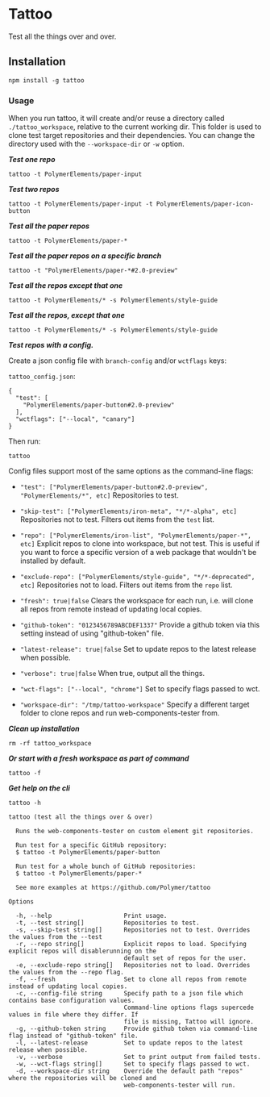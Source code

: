 # Tattoo
Test all the things over and over.

## Installation

```
npm install -g tattoo
```

### Usage

When you run tattoo, it will create and/or reuse a directory called
`./tattoo_workspace`, relative to the current working dir.  This folder is
used to clone test target repositories and their dependencies.  You can change
the directory used with the `--workspace-dir` or `-w` option.

***Test one repo***
```
tattoo -t PolymerElements/paper-input
```

***Test two repos***

```
tattoo -t PolymerElements/paper-input -t PolymerElements/paper-icon-button
```

***Test all the paper repos***

```
tattoo -t PolymerElements/paper-*
```

***Test all the paper repos on a specific branch***

```
tattoo -t "PolymerElements/paper-*#2.0-preview"
```

***Test all the repos except that one***

```
tattoo -t PolymerElements/* -s PolymerElements/style-guide
```

***Test all the repos, except that one***

```
tattoo -t PolymerElements/* -s PolymerElements/style-guide
```

***Test repos with a config.***

Create a json config file with `branch-config` and/or `wctflags` keys:

`tattoo_config.json`:
```
{
  "test": [
    "PolymerElements/paper-button#2.0-preview"
  ],
  "wctflags": ["--local", "canary"]
}
```

Then run:

```
tattoo
```

Config files support most of the same options as the command-line flags:

* `"test": ["PolymerElements/paper-button#2.0-preview", "PolymerElements/*", etc]`
  Repositories to test.
* `"skip-test": ["PolymerElements/iron-meta", "*/*-alpha", etc]`
  Repositories not to test.  Filters out items from the `test` list.
* `"repo": ["PolymerElements/iron-list", "PolymerElements/paper-*", etc]`
  Explicit repos to clone into workspace, but not test.  This is useful if you
  want to force a specific version of a web package that wouldn't be installed
  by default.

* `"exclude-repo": ["PolymerElements/style-guide", "*/*-deprecated", etc]`
  Repositories not to load.  Filters out items from the `repo` list.

* `"fresh": true|false`
  Clears the workspace for each run, i.e. will clone all repos from remote
  instead of updating local copies.

* `"github-token": "0123456789ABCDEF1337"`
  Provide a github token via this setting instead of using "github-token" file.

* `"latest-release": true|false`
  Set to update repos to the latest release when possible.

* `"verbose": true|false`
  When true, output all the things.

* `"wct-flags": ["--local", "chrome"]`
  Set to specify flags passed to wct.

* `"workspace-dir": "/tmp/tattoo-workspace"`
  Specify a different target folder to clone repos and run web-components-tester
  from.

***Clean up installation***
```
rm -rf tattoo_workspace
```

***Or start with a fresh workspace as part of command***
```
tattoo -f
```

***Get help on the cli***
```
tattoo -h

tattoo (test all the things over & over)

  Runs the web-components-tester on custom element git repositories.

  Run test for a specific GitHub repository:
  $ tattoo -t PolymerElements/paper-button

  Run test for a whole bunch of GitHub repositories:
  $ tattoo -t PolymerElements/paper-*

  See more examples at https://github.com/Polymer/tattoo

Options

  -h, --help                    Print usage.
  -t, --test string[]           Repositories to test.
  -s, --skip-test string[]      Repositories not to test. Overrides the values from the --test
  -r, --repo string[]           Explicit repos to load. Specifying explicit repos will disablerunning on the
                                default set of repos for the user.
  -e, --exclude-repo string[]   Repositories not to load. Overrides the values from the --repo flag.
  -f, --fresh                   Set to clone all repos from remote instead of updating local copies.
  -c, --config-file string      Specify path to a json file which contains base configuration values.
                                Command-line options flags supercede values in file where they differ. If
                                file is missing, Tattoo will ignore.
  -g, --github-token string     Provide github token via command-line flag instead of "github-token" file.
  -l, --latest-release          Set to update repos to the latest release when possible.
  -v, --verbose                 Set to print output from failed tests.
  -w, --wct-flags string[]      Set to specify flags passed to wct.
  -d, --workspace-dir string    Override the default path "repos" where the repositories will be cloned and
                                web-components-tester will run.
```
